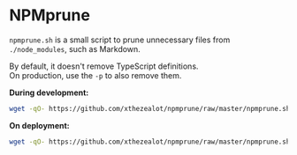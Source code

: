 # NPMprune

`npmprune.sh` is a small script to prune unnecessary files from `./node_modules`, such as Markdown.

By default, it doesn't remove TypeScript definitions.  
On production, use the `-p` to also remove them.

**During development:**

```sh
wget -qO- https://github.com/xthezealot/npmprune/raw/master/npmprune.sh | sh
```

**On deployment:**

```sh
wget -qO- https://github.com/xthezealot/npmprune/raw/master/npmprune.sh | sh -- -p
```

